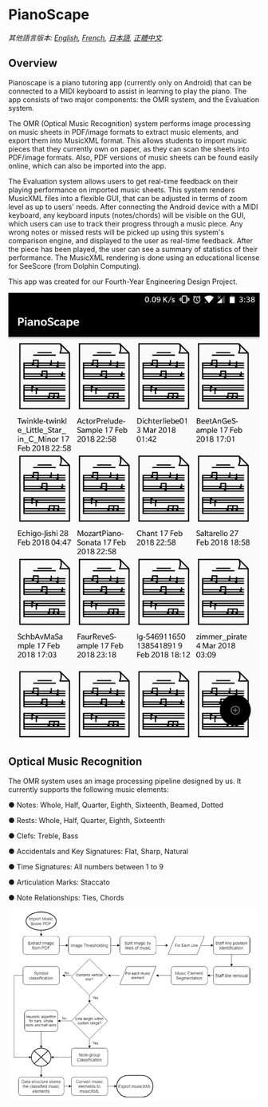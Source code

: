 # PianoScape

*其他語言版本: [English](README.en.md), [French](README.fr.md), [日本語](README.ja.md), [正體中文](README.zh-hant.md).*

## Overview
Pianoscape is a piano tutoring app (currently only on Android) that can be connected to a MIDI keyboard to assist in learning to play the piano. The app consists of two major components: the OMR system, and the Evaluation system.

The OMR (Optical Music Recognition) system performs image processing on music sheets in PDF/image formats to extract music elements, and export them into MusicXML format. This allows students to import music pieces that they currently own on paper, as they can scan the sheets into PDF/image formats. Also, PDF versions of music sheets can be found easily online, which can also be imported into the app.

The Evaluation system allows users to get real-time feedback on their playing performance on imported music sheets. This system renders MusicXML files into a flexible GUI, that can be adjusted in terms of zoom level as up to users' needs. After connecting the Android device with a MIDI keyboard, any keyboard inputs (notes/chords) will be visible on the GUI, which users can use to track their progress through a music piece. Any wrong notes or missed rests will be picked up using this system's comparison engine, and displayed to the user as real-time feedback. After the piece has been played, the user can see a summary of statistics of their performance. The MusicXML rendering is done using an educational license for SeeScore (from Dolphin Computing).

This app was created for our Fourth-Year Engineering Design Project.

<div style="text-align:center"><img src ="/Images/PianoScape.jpg" /></div>


## Optical Music Recognition

The OMR system uses an image processing pipeline designed by us. It currently supports the following music elements:

● Notes: Whole, Half, Quarter, Eighth, Sixteenth, Beamed, Dotted

● Rests: Whole, Half, Quarter, Eighth, Sixteenth

● Clefs: Treble, Bass

● Accidentals and Key Signatures: Flat, Sharp, Natural

● Time Signatures: All numbers between 1 to 9

● Articulation Marks: Staccato

● Note Relationships: Ties, Chords

<div style="text-align:center"><img src ="/Images/imgproc_pipeline.png" /></div>

